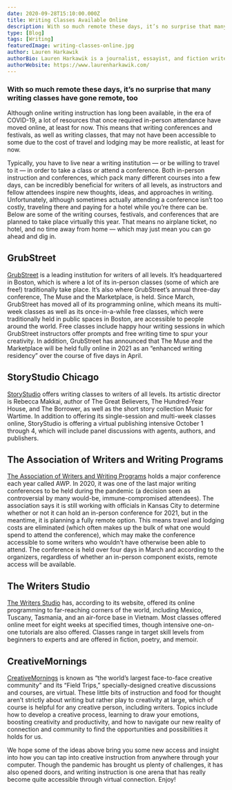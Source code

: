 ```yaml
---
date: 2020-09-28T15:10:00.000Z
title: Writing Classes Available Online
description: With so much remote these days, it’s no surprise that many writing classes have gone remote, too.
type: [Blog]
tags: [Writing]
featuredImage: writing-classes-online.jpg
author: Lauren Harkawik
authorBio: Lauren Harkawik is a journalist, essayist, and fiction writer based in Vermont. You can read her writing on her website.
authorWebsite: https://www.laurenharkawik.com/
---
```


### With so much remote these days, it’s no surprise that many writing classes have gone remote, too

Although online writing instruction has long been available, in the era of COVID-19, a lot of resources that once required in-person attendance have moved online, at least for now. This means that writing conferences and festivals, as well as writing classes, that may not have been accessible to some due to the cost of travel and lodging may be more realistic, at least for now.

Typically, you have to live near a writing institution — or be willing to travel to it — in order to take a class or attend a conference. Both in-person instruction and conferences, which pack many different courses into a few days, can be incredibly beneficial for writers of all levels, as instructors and fellow attendees inspire new thoughts, ideas, and approaches in writing. Unfortunately, although sometimes actually attending a conference isn’t too costly, traveling there and paying for a hotel while you’re there can be. Below are some of the writing courses, festivals, and conferences that are planned to take place virtually this year. That means no airplane ticket, no hotel, and no time away from home — which may just mean you can go ahead and dig in.

## GrubStreet

[GrubStreet](https://grubstreet.org) is a leading institution for writers of all levels. It’s headquartered in Boston, which is where a lot of its in-person classes (some of which are free!) traditionally take place. It’s also where GrubStreet’s annual three-day conference, The Muse and the Marketplace, is held. Since March, GrubStreet has moved all of its programming online, which means its multi-week classes as well as its once-in-a-while free classes, which were traditionally held in public spaces in Boston, are accessible to people around the world. Free classes include happy hour writing sessions in which GrubStreet instructors offer prompts and free writing time to spur your creativity. In addition, GrubStreet has announced that The Muse and the Marketplace will be held fully online in 2021 as an “enhanced writing residency” over the course of five days in April.

## StoryStudio Chicago

[StoryStudio](www.storystudiochicago.org) offers writing classes to writers of all levels. Its artistic director is Rebecca Makkai, author of The Great Believers, The Hundred-Year House, and The Borrower, as well as the short story collection Music for Wartime. In addition to offering its single-session and multi-week classes online, StoryStudio is offering a virtual publishing intensive October 1 through 4, which will include panel discussions with agents, authors, and publishers.

## The Association of Writers and Writing Programs

[The Association of Writers and Writing Programs](https://www.awpwriter.org) holds a major conference each year called AWP. In 2020, it was one of the last major writing conferences to be held during the pandemic (a decision seen as controversial by many would-be, immune-compromised attendees). The association says it is still working with officials in Kansas City to determine whether or not it can hold an in-person conference for 2021, but in the meantime, it is planning a fully remote option. This means travel and lodging costs are eliminated (which often makes up the bulk of what one would spend to attend the conference), which may make the conference accessible to some writers who wouldn’t have otherwise been able to attend. The conference is held over four days in March and according to the organizers, regardless of whether an in-person component exists, remote access will be available.

## The Writers Studio

[The Writers Studio](www.writerstudio.com) has, according to its website, offered its online programming to far-reaching corners of the world, including Mexico, Tuscany, Tasmania, and an air-force base in Vietnam. Most classes offered online meet for eight weeks at specified times, though intensive one-on-one tutorials are also offered. Classes range in target skill levels from beginners to experts and are offered in fiction, poetry, and memoir.

## CreativeMornings

[CreativeMornings](https://creativemornings.com/fieldtrips) is known as “the world’s largest face-to-face creative community” and its “Field Trips,” specially-designed creative discussions and courses, are virtual. These little bits of instruction and food for thought aren’t strictly about writing but rather play to creativity at large, which of course is helpful for any creative person, including writers. Topics include how to develop a creative process, learning to draw your emotions, boosting creativity and productivity, and how to navigate our new reality of connection and community to find the opportunities and possibilities it holds for us.

We hope some of the ideas above bring you some new access and insight into how you can tap into creative instruction from anywhere through your computer. Though the pandemic has brought us plenty of challenges, it has also opened doors, and writing instruction is one arena that has really become quite accessible through virtual connection. Enjoy!
